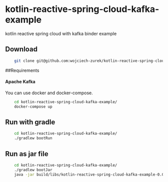# kotlin-reactive-spring-cloud-kafka-example
kotlin reactive spring cloud with kafka binder example

## Download

```bash
    git clone git@github.com:wojciech-zurek/kotlin-reactive-spring-cloud-kafka-example.git
```

##Requirements

#### Apache Kafka
You can use docker and docker-compose.
```bash
    cd kotlin-reactive-spring-cloud-kafka-example/
    docker-compose up
```

## Run with gradle

```bash
    cd kotlin-reactive-spring-cloud-kafka-example/
    ./gradlew bootRun
```

## Run as jar file

```bash
    cd kotlin-reactive-spring-cloud-kafka-example/
    ./gradlew bootJar
    java -jar build/libs/kotlin-reactive-spring-cloud-kafka-example-0.0.1-SNAPSHOT.jar r
```